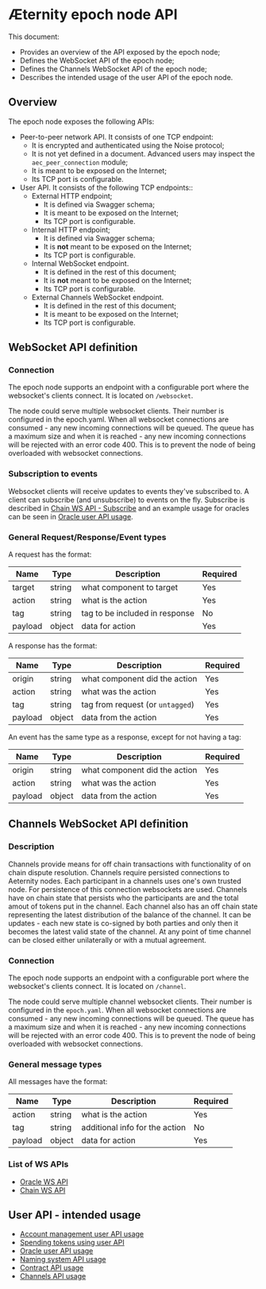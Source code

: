 # Æternity epoch node API

This document:
* Provides an overview of the API exposed by the epoch node;
* Defines the WebSocket API of the epoch node;
* Defines the Channels WebSocket API of the epoch node;
* Describes the intended usage of the user API of the epoch node.

## Overview

The epoch node exposes the following APIs:
* Peer-to-peer network API. It consists of one TCP endpoint:
  * It is encrypted and authenticated using the Noise protocol;
  * It is not yet defined in a document. Advanced users may inspect the `aec_peer_connection` module;
  * It is meant to be exposed on the Internet;
  * Its TCP port is configurable.
* User API. It consists of the following TCP endpoints::
  * External HTTP endpoint;
    * It is defined via Swagger schema;
    * It is meant to be exposed on the Internet;
    * Its TCP port is configurable.
  * Internal HTTP endpoint;
    * It is defined via Swagger schema;
    * It is **not** meant to be exposed on the Internet;
    * Its TCP port is configurable.
  * Internal WebSocket endpoint.
    * It is defined in the rest of this document;
    * It is **not** meant to be exposed on the Internet;
    * Its TCP port is configurable.
  * External Channels WebSocket endpoint.
    * It is defined in the rest of this document;
    * It is meant to be exposed on the Internet;
    * Its TCP port is configurable.

## WebSocket API definition

### Connection
The epoch node supports an endpoint with a configurable port where the
websocket's clients connect. It is located on `/websocket`.

The node could serve multiple websocket clients. Their number is configured in
the epoch.yaml. When all websocket connections are consumed - any new incoming
connections will be queued. The queue has a maximum size and when it is
reached - any new incoming connections will be rejected with an error code 400.
This is to prevent the node of being overloaded with websocket connections.

### Subscription to events

Websocket clients will receive updates to events they've subscribed to. A
client can subscribe (and unsubscribe) to events on the fly. Subscribe is
described in [Chain WS API - Subscribe](./chain_ws_api.md#subscribe) and an
example usage for oracles can be seen in [Oracle user API usage](./oracle_api_usage.md).

### General Request/Response/Event types
A request has the format:

| Name | Type | Description | Required |
| ---- | ---- | ----------- | -------- |
| target | string | what component to target | Yes |
| action | string | what is the action | Yes |
| tag | string | tag to be included in response | No |
| payload | object | data for action | Yes |

A response has the format:

| Name | Type | Description | Required |
| ---- | ---- | ----------- | -------- |
| origin | string | what component did the action | Yes |
| action | string | what was the action | Yes |
| tag | string | tag from request (or `untagged`) | Yes |
| payload | object | data from the action | Yes |

An event has the same type as a response, except for not having a tag:

| Name | Type | Description | Required |
| ---- | ---- | ----------- | -------- |
| origin | string | what component did the action | Yes |
| action | string | what was the action | Yes |
| payload | object | data from the action | Yes |

## Channels WebSocket API definition

### Description
Channels provide means for off chain transactions with functionality of on
chain dispute resolution.
Channels require persisted connections to Aeternity nodes. Each participant in
a channels uses one's own trusted node. For persistence of this connection websockets
are used.
Channels have on chain state that persists who the participants are and the
total amout of tokens put in the channel.
Each channel also has an off chain state representing the latest distribution of the balance of the
channel. It can be updates - each new state is co-signed by both parties and only then it becomes the latest valid state of the
channel. At any point of time channel can be closed either unilaterally or
with a mutual agreement.

### Connection
The epoch node supports an endpoint with a configurable port where the
websocket's clients connect. It is located on `/channel`.

The node could serve multiple channel websocket clients. Their number is configured in
the `epoch.yaml`. When all websocket connections are consumed - any new incoming
connections will be queued. The queue has a maximum size and when it is
reached - any new incoming connections will be rejected with an error code 400.
This is to prevent the node of being overloaded with websocket connections.

### General message types
All messages have the format:

| Name | Type | Description | Required |
| ---- | ---- | ----------- | -------- |
| action | string | what is the action | Yes |
| tag | string | additional info for the action | No |
| payload | object | data for action | Yes |

### List of WS APIs
* [Oracle WS API](./oracle_ws_api.md)
* [Chain WS API](./chain_ws_api.md)

## User API - intended usage

* [Account management user API usage](./account_api_usage.md)
* [Spending tokens using user API](./spend_api_usage.md)
* [Oracle user API usage](./oracle_api_usage.md)
* [Naming system API usage](./naming_system_api_usage.md)
* [Contract API usage](./contract_api_usage.md)
* [Channels API usage](./channels_api_usage.md)

